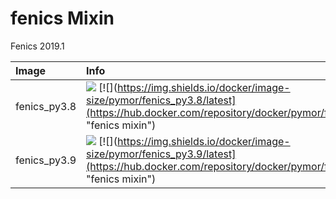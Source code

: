 
# fenics Mixin

Fenics 2019.1

| Image  | Info |
| :----- | :--- |
| fenics_py3.8 | [![](https://img.shields.io/docker/pulls/pymor/fenics_py3.8.svg)](https://hub.docker.com/repository/docker/pymor/fenics_py3.8 "fenics mixin") [![](https://img.shields.io/docker/image-size/pymor/fenics_py3.8/latest](https://hub.docker.com/repository/docker/pymor/fenics_py3.8 "fenics mixin")|
| fenics_py3.9 | [![](https://img.shields.io/docker/pulls/pymor/fenics_py3.9.svg)](https://hub.docker.com/repository/docker/pymor/fenics_py3.9 "fenics mixin") [![](https://img.shields.io/docker/image-size/pymor/fenics_py3.9/latest](https://hub.docker.com/repository/docker/pymor/fenics_py3.9 "fenics mixin")|
